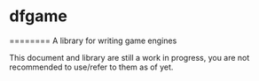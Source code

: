 # dfgame
========
A library for writing game engines

This document and library are still a work in progress, you are not recommended
to use/refer to them as of yet.
